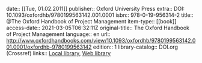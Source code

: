 date:: [[Tue, 01.02.2011]]
publisher:: Oxford University Press
extra:: DOI: 10.1093/oxfordhb/9780199563142.001.0001
isbn:: 978-0-19-956314-2
title:: @The Oxford Handbook of Project Management
item-type:: [[book]]
access-date:: 2021-03-05T06:32:11Z
original-title:: The Oxford Handbook of Project Management
language:: en
url:: http://www.oxfordhandbooks.com/view/10.1093/oxfordhb/9780199563142.001.0001/oxfordhb-9780199563142
edition:: 1
library-catalog:: DOI.org (Crossref)
links:: [Local library](zotero://select/library/items/FTUB8K4P), [Web library](https://www.zotero.org/users/6520516/items/FTUB8K4P)
